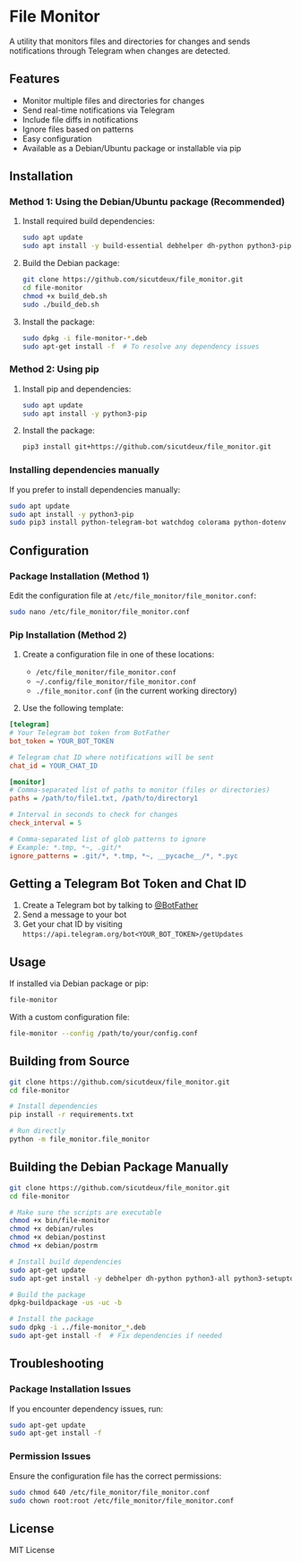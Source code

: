 # File Monitor

A utility that monitors files and directories for changes and sends notifications through Telegram when changes are detected.

## Features

- Monitor multiple files and directories for changes
- Send real-time notifications via Telegram
- Include file diffs in notifications
- Ignore files based on patterns
- Easy configuration
- Available as a Debian/Ubuntu package or installable via pip

## Installation

### Method 1: Using the Debian/Ubuntu package (Recommended)

1. Install required build dependencies:
   ```bash
   sudo apt update
   sudo apt install -y build-essential debhelper dh-python python3-pip
   ```

2. Build the Debian package:
   ```bash
   git clone https://github.com/sicutdeux/file_monitor.git
   cd file-monitor
   chmod +x build_deb.sh
   sudo ./build_deb.sh
   ```

3. Install the package:
   ```bash
   sudo dpkg -i file-monitor-*.deb
   sudo apt-get install -f  # To resolve any dependency issues
   ```

### Method 2: Using pip

1. Install pip and dependencies:
   ```bash
   sudo apt update
   sudo apt install -y python3-pip
   ```

2. Install the package:
   ```bash
   pip3 install git+https://github.com/sicutdeux/file_monitor.git
   ```

### Installing dependencies manually

If you prefer to install dependencies manually:
```bash
sudo apt update
sudo apt install -y python3-pip
sudo pip3 install python-telegram-bot watchdog colorama python-dotenv
```

## Configuration

### Package Installation (Method 1)

Edit the configuration file at `/etc/file_monitor/file_monitor.conf`:

```bash
sudo nano /etc/file_monitor/file_monitor.conf
```

### Pip Installation (Method 2)

1. Create a configuration file in one of these locations:
   - `/etc/file_monitor/file_monitor.conf`
   - `~/.config/file_monitor/file_monitor.conf`
   - `./file_monitor.conf` (in the current working directory)

2. Use the following template:

```ini
[telegram]
# Your Telegram bot token from BotFather
bot_token = YOUR_BOT_TOKEN

# Telegram chat ID where notifications will be sent
chat_id = YOUR_CHAT_ID

[monitor]
# Comma-separated list of paths to monitor (files or directories)
paths = /path/to/file1.txt, /path/to/directory1

# Interval in seconds to check for changes
check_interval = 5

# Comma-separated list of glob patterns to ignore
# Example: *.tmp, *~, .git/*
ignore_patterns = .git/*, *.tmp, *~, __pycache__/*, *.pyc
```

## Getting a Telegram Bot Token and Chat ID

1. Create a Telegram bot by talking to [@BotFather](https://t.me/BotFather)
2. Send a message to your bot
3. Get your chat ID by visiting `https://api.telegram.org/bot<YOUR_BOT_TOKEN>/getUpdates`

## Usage

If installed via Debian package or pip:

```bash
file-monitor
```

With a custom configuration file:

```bash
file-monitor --config /path/to/your/config.conf
```

## Building from Source

```bash
git clone https://github.com/sicutdeux/file_monitor.git
cd file-monitor

# Install dependencies
pip install -r requirements.txt

# Run directly
python -m file_monitor.file_monitor
```

## Building the Debian Package Manually

```bash
git clone https://github.com/sicutdeux/file_monitor.git
cd file-monitor

# Make sure the scripts are executable
chmod +x bin/file-monitor
chmod +x debian/rules
chmod +x debian/postinst
chmod +x debian/postrm

# Install build dependencies
sudo apt-get update
sudo apt-get install -y debhelper dh-python python3-all python3-setuptools

# Build the package
dpkg-buildpackage -us -uc -b

# Install the package
sudo dpkg -i ../file-monitor_*.deb
sudo apt-get install -f  # Fix dependencies if needed
```

## Troubleshooting

### Package Installation Issues
If you encounter dependency issues, run:
```bash
sudo apt-get update
sudo apt-get install -f
```

### Permission Issues
Ensure the configuration file has the correct permissions:
```bash
sudo chmod 640 /etc/file_monitor/file_monitor.conf
sudo chown root:root /etc/file_monitor/file_monitor.conf
```

## License

MIT License

